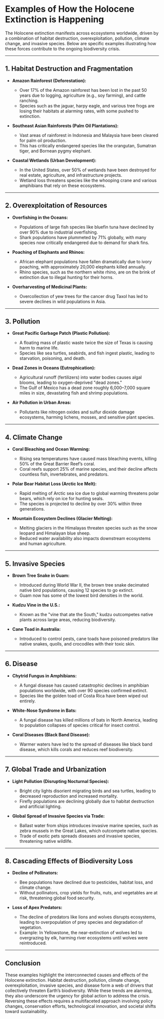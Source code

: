 # Examples of How the Holocene Extinction is Happening

The Holocene extinction manifests across ecosystems worldwide, driven by a combination of habitat destruction, overexploitation, pollution, climate change, and invasive species. Below are specific examples illustrating how these forces contribute to the ongoing biodiversity crisis.

---

## **1. Habitat Destruction and Fragmentation**

- **Amazon Rainforest (Deforestation):**  
  - Over 17% of the Amazon rainforest has been lost in the past 50 years due to logging, agriculture (e.g., soy farming), and cattle ranching.  
  - Species such as the jaguar, harpy eagle, and various tree frogs are losing their habitats at alarming rates, with some pushed to extinction.  

- **Southeast Asian Rainforests (Palm Oil Plantations):**  
  - Vast areas of rainforest in Indonesia and Malaysia have been cleared for palm oil production.  
  - This has critically endangered species like the orangutan, Sumatran tiger, and Bornean pygmy elephant.  

- **Coastal Wetlands (Urban Development):**  
  - In the United States, over 50% of wetlands have been destroyed for real estate, agriculture, and infrastructure projects.  
  - Wetland loss threatens species like the whooping crane and various amphibians that rely on these ecosystems.  

---

## **2. Overexploitation of Resources**

- **Overfishing in the Oceans:**  
  - Populations of large fish species like bluefin tuna have declined by over 90% due to industrial overfishing.  
  - Shark populations have plummeted by 71% globally, with many species now critically endangered due to demand for shark fins.  

- **Poaching of Elephants and Rhinos:**  
  - African elephant populations have fallen dramatically due to ivory poaching, with approximately 20,000 elephants killed annually.  
  - Rhino species, such as the northern white rhino, are on the brink of extinction due to illegal hunting for their horns.  

- **Overharvesting of Medicinal Plants:**  
  - Overcollection of yew trees for the cancer drug Taxol has led to severe declines in wild populations in Asia.  

---

## **3. Pollution**

- **Great Pacific Garbage Patch (Plastic Pollution):**  
  - A floating mass of plastic waste twice the size of Texas is causing harm to marine life.  
  - Species like sea turtles, seabirds, and fish ingest plastic, leading to starvation, poisoning, and death.  

- **Dead Zones in Oceans (Eutrophication):**  
  - Agricultural runoff (fertilizers) into water bodies causes algal blooms, leading to oxygen-deprived "dead zones."  
  - The Gulf of Mexico has a dead zone roughly 6,000–7,000 square miles in size, devastating fish and shrimp populations.  

- **Air Pollution in Urban Areas:**  
  - Pollutants like nitrogen oxides and sulfur dioxide damage ecosystems, harming lichens, mosses, and sensitive plant species.  

---

## **4. Climate Change**

- **Coral Bleaching and Ocean Warming:**  
  - Rising sea temperatures have caused mass bleaching events, killing 50% of the Great Barrier Reef’s coral.  
  - Coral reefs support 25% of marine species, and their decline affects countless fish, invertebrates, and predators.  

- **Polar Bear Habitat Loss (Arctic Ice Melt):**  
  - Rapid melting of Arctic sea ice due to global warming threatens polar bears, which rely on ice for hunting seals.  
  - The species is projected to decline by over 30% within three generations.  

- **Mountain Ecosystem Declines (Glacier Melting):**  
  - Melting glaciers in the Himalayas threaten species such as the snow leopard and Himalayan blue sheep.  
  - Reduced water availability also impacts downstream ecosystems and human agriculture.  

---

## **5. Invasive Species**

- **Brown Tree Snake in Guam:**  
  - Introduced during World War II, the brown tree snake decimated native bird populations, causing 12 species to go extinct.  
  - Guam now has some of the lowest bird densities in the world.  

- **Kudzu Vine in the U.S.:**  
  - Known as the "vine that ate the South," kudzu outcompetes native plants across large areas, reducing biodiversity.  

- **Cane Toad in Australia:**  
  - Introduced to control pests, cane toads have poisoned predators like native snakes, quolls, and crocodiles with their toxic skin.  

---

## **6. Disease**

- **Chytrid Fungus in Amphibians:**  
  - A fungal disease has caused catastrophic declines in amphibian populations worldwide, with over 90 species confirmed extinct.  
  - Species like the golden toad of Costa Rica have been wiped out entirely.  

- **White-Nose Syndrome in Bats:**  
  - A fungal disease has killed millions of bats in North America, leading to population collapses of species critical for insect control.  

- **Coral Diseases (Black Band Disease):**  
  - Warmer waters have led to the spread of diseases like black band disease, which kills corals and reduces reef biodiversity.  

---

## **7. Global Trade and Urbanization**

- **Light Pollution (Disrupting Nocturnal Species):**  
  - Bright city lights disorient migrating birds and sea turtles, leading to decreased reproduction and increased mortality.  
  - Firefly populations are declining globally due to habitat destruction and artificial lighting.  

- **Global Spread of Invasive Species via Trade:**  
  - Ballast water from ships introduces invasive marine species, such as zebra mussels in the Great Lakes, which outcompete native species.  
  - Trade of exotic pets spreads diseases and invasive species, threatening native wildlife.  

---

## **8. Cascading Effects of Biodiversity Loss**

- **Decline of Pollinators:**  
  - Bee populations have declined due to pesticides, habitat loss, and climate change.  
  - Without pollinators, crop yields for fruits, nuts, and vegetables are at risk, threatening global food security.  

- **Loss of Apex Predators:**  
  - The decline of predators like lions and wolves disrupts ecosystems, leading to overpopulation of prey species and degradation of vegetation.  
  - Example: In Yellowstone, the near-extinction of wolves led to overgrazing by elk, harming river ecosystems until wolves were reintroduced.  

---

## **Conclusion**

These examples highlight the interconnected causes and effects of the Holocene extinction. Habitat destruction, pollution, climate change, overexploitation, invasive species, and disease form a web of drivers that collectively threaten Earth’s biodiversity. While these trends are alarming, they also underscore the urgency for global action to address the crisis. Reversing these effects requires a multifaceted approach involving policy changes, conservation efforts, technological innovation, and societal shifts toward sustainability.
